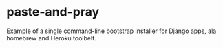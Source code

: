 paste-and-pray
==============

Example of a single command-line bootstrap installer for Django apps, ala homebrew and Heroku toolbelt.
